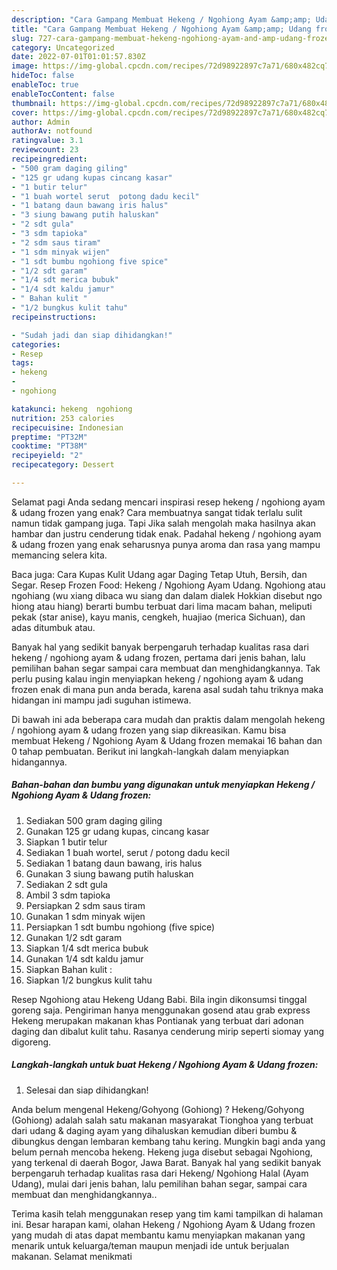 ```yaml
---
description: "Cara Gampang Membuat Hekeng / Ngohiong Ayam &amp;amp; Udang frozen yang Lezat Sekali"
title: "Cara Gampang Membuat Hekeng / Ngohiong Ayam &amp;amp; Udang frozen yang Lezat Sekali"
slug: 727-cara-gampang-membuat-hekeng-ngohiong-ayam-and-amp-udang-frozen-yang-lezat-sekali
category: Uncategorized
date: 2022-07-01T01:01:57.830Z
image: https://img-global.cpcdn.com/recipes/72d98922897c7a71/680x482cq70/hekeng-ngohiong-ayam-udang-frozen-foto-resep-utama.jpg
hideToc: false
enableToc: true
enableTocContent: false
thumbnail: https://img-global.cpcdn.com/recipes/72d98922897c7a71/680x482cq70/hekeng-ngohiong-ayam-udang-frozen-foto-resep-utama.jpg
cover: https://img-global.cpcdn.com/recipes/72d98922897c7a71/680x482cq70/hekeng-ngohiong-ayam-udang-frozen-foto-resep-utama.jpg
author: Admin
authorAv: notfound
ratingvalue: 3.1
reviewcount: 23
recipeingredient:
- "500 gram daging giling"
- "125 gr udang kupas cincang kasar"
- "1 butir telur"
- "1 buah wortel serut  potong dadu kecil"
- "1 batang daun bawang iris halus"
- "3 siung bawang putih haluskan"
- "2 sdt gula"
- "3 sdm tapioka"
- "2 sdm saus tiram"
- "1 sdm minyak wijen"
- "1 sdt bumbu ngohiong five spice"
- "1/2 sdt garam"
- "1/4 sdt merica bubuk"
- "1/4 sdt kaldu jamur"
- " Bahan kulit "
- "1/2 bungkus kulit tahu"
recipeinstructions:

- "Sudah jadi dan siap dihidangkan!"
categories:
- Resep
tags:
- hekeng
- 
- ngohiong

katakunci: hekeng  ngohiong 
nutrition: 253 calories
recipecuisine: Indonesian
preptime: "PT32M"
cooktime: "PT38M"
recipeyield: "2"
recipecategory: Dessert

---
```



Selamat pagi Anda sedang mencari inspirasi resep hekeng / ngohiong ayam &amp; udang frozen yang enak? Cara membuatnya sangat tidak terlalu sulit namun tidak gampang juga. Tapi Jika salah mengolah maka hasilnya akan hambar dan justru cenderung tidak enak. Padahal hekeng / ngohiong ayam &amp; udang frozen yang enak seharusnya punya aroma dan rasa yang mampu memancing selera kita.


Baca juga: Cara Kupas Kulit Udang agar Daging Tetap Utuh, Bersih, dan Segar. Resep Frozen Food: Hekeng / Ngohiong Ayam Udang. Ngohiong atau ngohiang (wu xiang dibaca wu siang dan dalam dialek Hokkian disebut ngo hiong atau hiang) berarti bumbu terbuat dari lima macam bahan, meliputi pekak (star anise), kayu manis, cengkeh, huajiao (merica Sichuan), dan adas ditumbuk atau.

Banyak hal yang sedikit banyak berpengaruh terhadap kualitas rasa dari hekeng / ngohiong ayam &amp; udang frozen, pertama dari jenis bahan, lalu pemilihan bahan segar sampai cara membuat dan menghidangkannya. Tak perlu pusing kalau ingin menyiapkan hekeng / ngohiong ayam &amp; udang frozen enak di mana pun anda berada, karena asal sudah tahu triknya maka hidangan ini mampu jadi suguhan istimewa.


Di bawah ini ada beberapa cara mudah dan praktis dalam mengolah hekeng / ngohiong ayam &amp; udang frozen yang siap dikreasikan. Kamu bisa membuat Hekeng / Ngohiong Ayam &amp; Udang frozen memakai 16 bahan dan 0 tahap pembuatan. Berikut ini langkah-langkah dalam menyiapkan hidangannya.

<!--inarticleads1-->

##### Bahan-bahan dan bumbu yang digunakan untuk menyiapkan Hekeng / Ngohiong Ayam &amp; Udang frozen:

1. Sediakan 500 gram daging giling
1. Gunakan 125 gr udang kupas, cincang kasar
1. Siapkan 1 butir telur
1. Sediakan 1 buah wortel, serut / potong dadu kecil
1. Sediakan 1 batang daun bawang, iris halus
1. Gunakan 3 siung bawang putih haluskan
1. Sediakan 2 sdt gula
1. Ambil 3 sdm tapioka
1. Persiapkan 2 sdm saus tiram
1. Gunakan 1 sdm minyak wijen
1. Persiapkan 1 sdt bumbu ngohiong (five spice)
1. Gunakan 1/2 sdt garam
1. Siapkan 1/4 sdt merica bubuk
1. Gunakan 1/4 sdt kaldu jamur
1. Siapkan  Bahan kulit :
1. Siapkan 1/2 bungkus kulit tahu


Resep Ngohiong atau Hekeng Udang Babi. Bila ingin dikonsumsi tinggal goreng saja. Pengiriman hanya menggunakan gosend atau grab express Hekeng merupakan makanan khas Pontianak yang terbuat dari adonan daging dan dibalut kulit tahu. Rasanya cenderung mirip seperti siomay yang digoreng. 

<!--inarticleads2-->

##### Langkah-langkah untuk buat Hekeng / Ngohiong Ayam &amp; Udang frozen:


1. Selesai dan siap dihidangkan!

Anda belum mengenal Hekeng/Gohyong (Gohiong) ? Hekeng/Gohyong (Gohiong) adalah salah satu makanan masyarakat Tionghoa yang terbuat dari udang &amp; daging ayam yang dihaluskan kemudian diberi bumbu &amp; dibungkus dengan lembaran kembang tahu kering. Mungkin bagi anda yang belum pernah mencoba hekeng. Hekeng juga disebut sebagai Ngohiong, yang terkenal di daerah Bogor, Jawa Barat. Banyak hal yang sedikit banyak berpengaruh terhadap kualitas rasa dari Hekeng/ Ngohiong Halal (Ayam Udang), mulai dari jenis bahan, lalu pemilihan bahan segar, sampai cara membuat dan menghidangkannya.. 

Terima kasih telah menggunakan resep yang tim kami tampilkan di halaman ini. Besar harapan kami, olahan Hekeng / Ngohiong Ayam &amp; Udang frozen yang mudah di atas dapat membantu kamu menyiapkan makanan yang menarik untuk keluarga/teman maupun menjadi ide untuk berjualan makanan. Selamat menikmati
